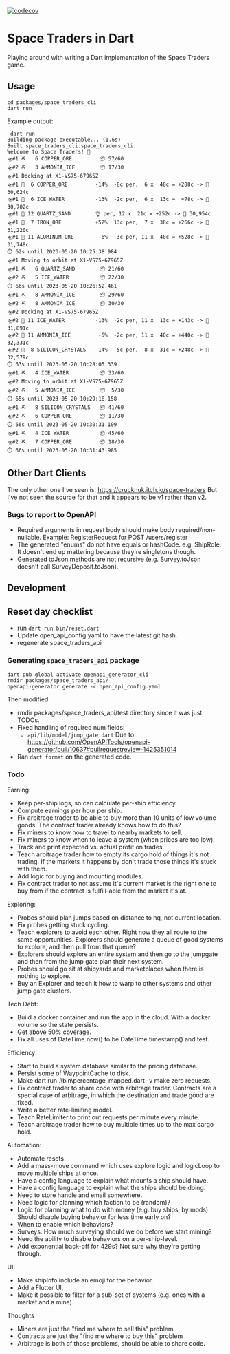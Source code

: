 [![codecov](https://codecov.io/gh/eseidel/space_traders/branch/main/graph/badge.svg?token=YU4WO0ULKW)](https://codecov.io/gh/eseidel/space_traders)

# Space Traders in Dart

Playing around with writing a Dart implementation of the Space Traders game.


## Usage

```
cd packages/space_traders_cli
dart run
```

Example output:

```
 dart run
Building package executable... (1.6s)
Built space_traders_cli:space_traders_cli.
Welcome to Space Traders! 🚀
🛸#1 ⛏️   6 COPPER_ORE         📦 57/60
🛸#2 ⛏️   3 AMMONIA_ICE        📦 17/30
🛸#1 Docking at X1-VS75-67965Z
🛸#1 🤝  6 COPPER_ORE         -14%  -8c per,  6 x  48c = +288c -> 🏦 30,624c
🛸#1 🤝  6 ICE_WATER          -13%  -2c per,  6 x  13c =  +78c -> 🏦 30,702c
🛸#1 🤝 12 QUARTZ_SAND        👌 per, 12 x  21c = +252c -> 🏦 30,954c
🛸#1 🤝  7 IRON_ORE           +52%  13c per,  7 x  38c = +266c -> 🏦 31,220c
🛸#1 🤝 11 ALUMINUM_ORE        -6%  -3c per, 11 x  48c = +528c -> 🏦 31,748c
⏱️ 62s until 2023-05-20 10:25:38.984
🛸#1 Moving to orbit at X1-VS75-67965Z
🛸#1 ⛏️   6 QUARTZ_SAND        📦 21/60
🛸#2 ⛏️   5 ICE_WATER          📦 22/30
⏱️ 66s until 2023-05-20 10:26:52.461
🛸#1 ⛏️   8 AMMONIA_ICE        📦 29/60
🛸#2 ⛏️   8 AMMONIA_ICE        📦 30/30
🛸#2 Docking at X1-VS75-67965Z
🛸#2 🤝 11 ICE_WATER          -13%  -2c per, 11 x  13c = +143c -> 🏦 31,891c
🛸#2 🤝 11 AMMONIA_ICE         -5%  -2c per, 11 x  40c = +440c -> 🏦 32,331c
🛸#2 🤝  8 SILICON_CRYSTALS   -14%  -5c per,  8 x  31c = +248c -> 🏦 32,579c
⏱️ 63s until 2023-05-20 10:28:05.339
🛸#1 ⛏️   4 ICE_WATER          📦 33/60
🛸#2 Moving to orbit at X1-VS75-67965Z
🛸#2 ⛏️   5 AMMONIA_ICE        📦  5/30
⏱️ 65s until 2023-05-20 10:29:18.158
🛸#1 ⛏️   8 SILICON_CRYSTALS   📦 41/60
🛸#2 ⛏️   6 COPPER_ORE         📦 11/30
⏱️ 66s until 2023-05-20 10:30:31.109
🛸#1 ⛏️   4 ICE_WATER          📦 45/60
🛸#2 ⛏️   7 COPPER_ORE         📦 18/30
⏱️ 66s until 2023-05-20 10:31:43.985
```

## Other Dart Clients

The only other one I've seen is: https://crucknuk.itch.io/space-traders
But I've not seen the source for that and it appears to be v1 rather than v2.

### Bugs to report to OpenAPI
* Required arguments in request body should make body required/non-nullable.
  Example: RegisterRequest for POST /users/register
* The generated "enums" do not have equals or hashCode.  e.g. ShipRole.
  It doesn't end up mattering because they're singletons though.
* Generated toJson methods are not recursive (e.g. Survey.toJson doesn't call
  SurveyDeposit.toJson).

## Development

## Reset day checklist
* run `dart run bin/reset.dart`
* Update open_api_config.yaml to have the latest git hash.
* regenerate space_traders_api

### Generating `space_traders_api` package
```
dart pub global activate openapi_generator_cli
rmdir packages/space_traders_api/
openapi-generator generate -c open_api_config.yaml
```
Then modified:
* rmdir packages/space_traders_api/test directory since it was just TODOs.
* Fixed handling of required num fields:
    * `api/lib/model/jump_gate.dart`
  Due to: https://github.com/OpenAPITools/openapi-generator/pull/10637#pullrequestreview-1425351014
* Ran `dart format` on the generated code.

### Todo

Earning:
* Keep per-ship logs, so can calculate per-ship efficiency.
* Compute earnings per hour per ship.
* Fix arbitrage trader to be able to buy more than 10 units of low volume goods.
  The contract trader already knows how to do this?
* Fix miners to know how to travel to nearby markets to sell.
* Fix miners to know when to leave a system (when prices are too low).
* Track and print expected vs. actual profit on trades.
* Teach arbitrage trader how to empty its cargo hold of things it's not trading.
  If the markets it happens by don't trade those things it's stuck with them.
* Add logic for buying and mounting modules.
* Fix contract trader to not assume it's current market is the right one to buy
  from if the contract is fulfill-able from the market it's at.

Exploring:
* Probes should plan jumps based on distance to hq, not current location.
* Fix probes getting stuck cycling.
* Teach explorers to avoid each other.  Right now they all route to the same
  opportunities.
  Explorers should generate a queue of good systems to explore, and then
  pull from that queue?
* Explorers should explore an entire system and then go to the jumpgate
  and then from the jump gate plan their next system.
* Probes should go sit at shipyards and marketplaces when there is nothing
  to explore.
* Buy an Explorer and teach it how to warp to other systems and other
  jump gate clusters.

Tech Debt:
* Build a docker container and run the app in the cloud.  With a docker volume
  so the state persists.
* Get above 50% coverage.
* Fix all uses of DateTime.now() to be DateTime.timestamp() and test.

Efficiency:
* Start to build a system database similar to the pricing database.
* Persist some of WaypointCache to disk.
* Make dart run .\bin\percentage_mapped.dart -v make zero requests.
* Fix contract trader to share code with arbitrage trader.  Contracts are a
  special case of arbitrage, in which the destination and trade good are fixed.
* Write a better rate-limiting model.
* Teach RateLimiter to print out requests per minute every minute.
* Teach arbitrage trader how to buy multiple times up to the max cargo hold.

Automation:
* Automate resets
* Add a mass-move command which uses explore logic and logicLoop to move
  multiple ships at once.
* Have a config language to explain what mounts a ship should have.
* Have a config language to explain what the ships should be doing.
* Need to store handle and email somewhere.
* Need logic for planning which faction to be (random)?
* Logic for planning what to do with money (e.g. buy ships, by mods)
  Should disable buying behavior for less time early on?
* When to enable which behaviors?
* Surveys.  How much surveying should we do before we start mining?
* Need the ability to disable behaviors on a per-ship-level.
* Add exponential back-off for 429s?  Not sure why they're getting through.

UI:
* Make shipInfo include an emoji for the behavior.
* Add a Flutter UI.
* Make it possible to filter for a sub-set of systems (e.g. ones with a market and a mine).

Thoughts
* Miners are just the "find me where to sell this" problem
* Contracts are just the "find me where to buy this" problem
* Arbitrage is both of those problems, should be able to share code.
